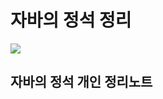 # 자바의 정석 정리 

<img src="http://image.kyobobook.co.kr/images/book/xlarge/032/x9788994492032.jpg">

## 자바의 정석 개인 정리노트

